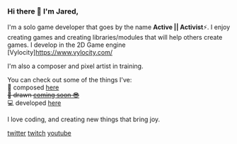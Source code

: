 ### Hi there 👋 I'm Jared,
I'm a solo game developer that goes by the name **Active || Activist**⚡.
I enjoy creating games and creating libraries/modules that will help others create games.
I develop in the 2D Game engine [Vylocity]https://www.vylocity.com/

I'm also a composer and pixel artist in training.

You can check out some of the things I've:  
🎵 composed [here](https://soundcloud.com/activegamemusic)  
~~🎨 drawn [coming soon 😎]()~~  
💻 developed [here](https://www.vylocity.com/user/Activist/creations)

I love coding, and creating new things that bring joy.

[twitter](https://twitter.com/TracedGames)
[twitch](https://www.twitch.tv/activecoder)
[youtube](https://www.youtube.com/channel/UCyeqbkFUYW3inq_lLdmlYjQ)

<!--
**Actii-codes/Actii-codes** is a ✨ _special_ ✨ repository because its `README.md` (this file) appears on your GitHub profile.

Here are some ideas to get you started:

- 🔭 I’m currently working on ...
- 🌱 I’m currently learning ...
- 👯 I’m looking to collaborate on ...
- 🤔 I’m looking for help with ...
- 💬 Ask me about ...
- 📫 How to reach me: ...
- 😄 Pronouns: ...
- ⚡ Fun fact: ...
-->
